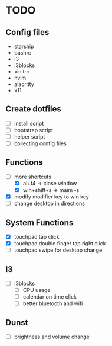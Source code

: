 # TODO

## Config files

- starship
- bashrc
- i3
- i3blocks
- xinitrc
- nvim
- alacritty
- x11

## Create dotfiles

- [ ] install script
- [ ] bootstrap script
- [ ] helper script
- [ ] collecting config files

## Functions

- [ ] more shortcuts
  - [x] al+f4 -> close window
  - [x] win+shift+s -> maim -s
- [x] modify modifier key to win key
- [ ] change desktop in directions

## System Functions

- [x] touchpad tap click
- [x] touchpad double finger tap right click
- [ ] touchpad swipe for desktop change

## I3

- [ ] i3blocks
  - [ ] CPU usage
  - [ ] calendar on time click
  - [ ] better bluetooth and wifi

## Dunst

- [ ] brightness and volume change
